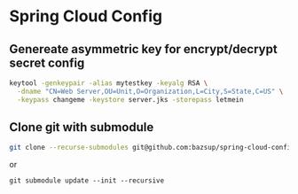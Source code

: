 # Spring Cloud Config


## Genereate asymmetric key for encrypt/decrypt secret config
```bash
keytool -genkeypair -alias mytestkey -keyalg RSA \
  -dname "CN=Web Server,OU=Unit,O=Organization,L=City,S=State,C=US" \
  -keypass changeme -keystore server.jks -storepass letmein
```


## Clone git with submodule
```bash
git clone --recurse-submodules git@github.com:bazsup/spring-cloud-config.git
```
or 
```
git submodule update --init --recursive
```

